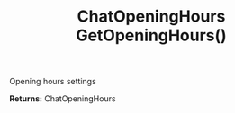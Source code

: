 ﻿---
uid: crmscript_ref_NSChatTopicEntity_GetOpeningHours
title: ChatOpeningHours GetOpeningHours()
intellisense: NSChatTopicEntity.GetOpeningHours
keywords: NSChatTopicEntity, GetOpeningHours
so.topic: reference
---

Opening hours settings

**Returns:** ChatOpeningHours


